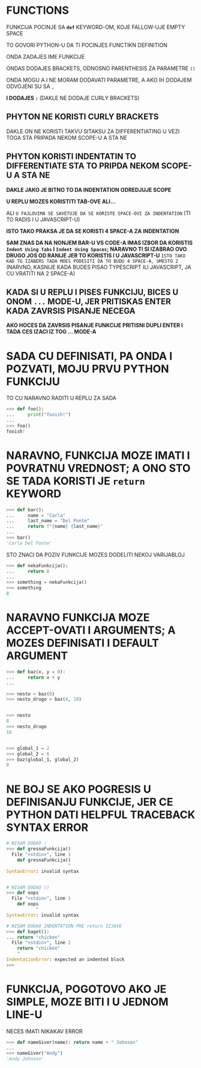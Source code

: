 # FUNCTIONS

FUNKCIJA POCINJE SA **`def`** KEYWORD-OM, KOJE FALLOW-UJE EMPTY SPACE **` `**

TO GOVORI PYTHON-U DA TI POCINJES FUNCTIKN DEFINITION

ONDA ZADAJES IME FUNKCIJE

ONDAS DODAJES BRACKETS, ODNOSNO PARENTHESIS ZA PARAMETRE `()`

ONDA MOGU A I NE MORAM DODAVATI PARAMETRE, A AKO IH DODAJEM ODVOJENI SU SA `,`

**I DODAJES `:`** (DAKLE NE DODAJE CURLY BRACKETS)

## PHYTON NE KORISTI CURLY BRACKETS

DAKLE ON NE KORISTI TAKVU SITAKSU ZA DIFFERENTIATING U VEZI TOGA STA PRIPADA NEKOM SCOPE-U A STA NE

## PHYTON KORISTI INDENTATIN TO DIFFERENTIATE STA TO PRIPDA NEKOM SCOPE-U A STA NE

**DAKLE JAKO JE BITNO TO DA INDENTATION ODREDJUJE SCOPE**

**U REPLU MOZES KORISTITI TAB-OVE ALI...**

ALI `U FAJLOVIMA SE SAVETUJE DA SE KORISTE SPACE-OVI ZA INDENTATION` (TI TO RADIS I U JAVASCRIPT-U)

**ISTO TAKO PRAKSA JE DA SE KORISTI 4 SPACE-A ZA INDENTATION**

**SAM ZNAS DA NA NONJEM BAR-U VS CODE-A IMAS IZBOR DA KORISTIS `Indent Using Tabs` I `Indent Using Spaces`; NARAVNO TI SI IZABRAO OVO DRUGO JOS OD RANIJE JER TO KORISTIS I U JAVASCRIPT-U** `ISTO TAKO KAD TO IZABERS TADA MOES PODESITI DA TO BUDU 4 SPACE-A, UMESTO 2` (NARVNO, KASNIJE KADA BUDES PISAO TYPESCRIPT ILI JAVASCRIPT, JA CU VRATITI NA 2 SPACE-A)

## KADA SI U REPLU I PISES FUNKCIJU, BICES U ONOM `...` MODE-U, JER PRITISKAS ENTER KADA ZAVRSIS PISANJE NECEGA

**AKO HOCES DA ZAVRSIS PISANJE FUNKCIJE PRITISNI DUPLI ENTER I TADA CES IZACI IZ TOG ... MODE-A**

# SADA CU DEFINISATI, PA ONDA I POZVATI, MOJU PRVU PYTHON FUNKCIJU

TO CU NARAVNO RADITI U REPLU ZA SADA

```py
>>> def foo():
...     print("fooish!")
... 
>>> foo()
fooish!
```

# NARAVNO, FUNKCIJA MOZE IMATI I POVRATNU VREDNOST; A ONO STO SE TADA KORISTI JE `return` KEYWORD

```py
>>> def bar():
...     name = "Carla"
...     last_name = "Del Ponte"
...     return f"{name} {last_name}"
... 
>>> bar()
'Carla Del Ponte'

```

STO ZNACI DA POZIV FUNKCIJE MOZES DODELITI NEKOJ VARIJABLOJ

```py
>>> def nekaFunkcija():
...     return 8
... 
>>> something = nekaFunkcija()
>>> something
8
```

# NARAVNO FUNKCIJA MOZE ACCEPT-OVATI I ARGUMENTS; A MOZES DEFINISATI I DEFAULT ARGUMENT

```py
>>> def baz(x, y = 0):
...     return x + y
... 

>>> nesto = baz(8)
>>> nesto_drugo = baz(8, 10)


>>> nesto
8
>>> nesto_drugo
18


>>> global_1 = 2
>>> global_2 = 6
>>> baz(global_1, global_2)
8


```

# NE BOJ SE AKO POGRESIS U DEFINISANJU FUNKCIJE, JER CE PYTHON DATI HELPFUL TRACEBACK SYNTAX ERROR

```py
# NISAM DODAO :
>>> def gresnaFunkcija()
  File "<stdin>", line 1
    def gresnaFunkcija()
                       ^
SyntaxError: invalid syntax


# NISAM DODAO ()
>>> def oops
  File "<stdin>", line 1
    def oops
           ^
SyntaxError: invalid syntax

# NISAM DODAO INDENTATION PRE return IZJAVE
>>> def baget():
... return "chicken"
  File "<stdin>", line 2
    return "chicken"
    ^
IndentationError: expected an indented block
>>> 
```

# FUNKCIJA, POGOTOVO AKO JE SIMPLE, MOZE BITI I U JEDNOM LINE-U

NECES IMATI NIKAKAV ERROR

```py
>>> def nameGiver(name): return name + " Johnson"
... 
>>> nameGiver("Andy")
'Andy Johnson'

```
